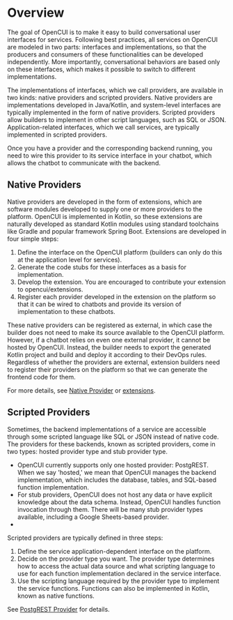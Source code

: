 # Overview

The goal of OpenCUI is to make it easy to build conversational user interfaces for services. Following best practices, all services on OpenCUI are modeled in two parts: interfaces and implementations, so that the producers and consumers of these functionalities can be developed independently. More importantly, conversational behaviors are based only on these interfaces, which makes it possible to switch to different implementations.

The implementations of interfaces, which we call providers, are available in two kinds: native providers and scripted providers. Native providers are implementations developed in Java/Kotlin, and system-level interfaces are typically implemented in the form of native providers. Scripted providers allow builders to implement in other script languages, such as SQL or JSON. Application-related interfaces, which we call services, are typically implemented in scripted providers.

Once you have a provider and the corresponding backend running, you need to wire this provider to its service interface in your chatbot, which allows the chatbot to communicate with the backend.

## Native Providers
Native providers are developed in the form of extensions, which are software modules developed to supply one or more providers to the platform. OpenCUI is implemented in Kotlin, so these extensions are naturally developed as standard Kotlin modules using standard toolchains like Gradle and popular framework Spring Boot. Extensions are developed in four simple steps:

1. Define the interface on the OpenCUI platform (builders can only do this at the application level for services).
2. Generate the code stubs for these interfaces as a basis for implementation.
3. Develop the extension. You are encouraged to contribute your extension to opencui/extensions.
4. Register each provider developed in the extension on the platform so that it can be wired to chatbots and provide its version of implementation to these chatbots.

These native providers can be registered as external, in which case the builder does not need to make its source available to the OpenCUI platform. However, if a chatbot relies on even one external provider, it cannot be hosted by OpenCUI. Instead, the builder needs to export the generated Kotlin project and build and deploy it according to their DevOps rules. Regardless of whether the providers are external, extension builders need to register their providers on the platform so that we can generate the frontend code for them.

For more details, see [Native Provider](native.md) or [extensions](extension.md).

## Scripted Providers
 
Sometimes, the backend implementations of a service are accessible through some scripted language like SQL or JSON instead of native code. The providers for these backends, known as scripted providers, come in two types: hosted provider type and stub provider type.

- OpenCUI currently supports only one hosted provider: PostgREST. When we say 'hosted,' we mean that OpenCUI manages the backend implementation, which includes the database, tables, and SQL-based function implementation.
- For stub providers, OpenCUI does not host any data or have explicit knowledge about the data schema. Instead, OpenCUI handles function invocation through them. There will be many stub provider types available, including a Google Sheets-based provider.
- 
Scripted providers are typically defined in three steps:

1. Define the service application-dependent interface on the platform.
2. Decide on the provider type you want. The provider type determines how to access the actual data source and what scripting language to use for each function implementation declared in the service interface.
3. Use the scripting language required by the provider type to implement the service functions. Functions can also be implemented in Kotlin, known as native functions.

See [PostgREST Provider](postgrest.md) for details.
